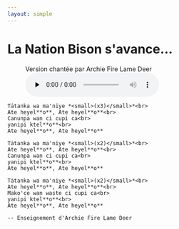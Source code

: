 ```yaml
---
layout: simple
---
```


# La Nation Bison s'avance…

<figure class="no-print">
    <figcaption>Version chantée par Archie Fire Lame Deer</figcaption>
    <audio controls preload="none" src="audio/archie_fire_lame_deer-la-nation-bison-s-avance.opus"></audio>
</figure>

```{pull-quote}
Tȧtanka wa ma'niye *<small>(x3)</small>*<br>
Ate heyel**o**, Ate heyel**o**<br>
Canunpa wan ci cupi ca<br>
yanipi ktel**o**<br>
Ate heyel**o**, Ate heyel**o**

Tȧtanka wa ma'niye *<small>(x2)</small>*<br>
Ate heyel**o**, Ate heyel**o**<br>
Canunpa wan ci cupi ca<br>
yanipi ktel**o**<br>
Ate heyel**o**, Ate heyel**o**

Tȧtanka wa ma'niye *<small>(x2)</small>*<br>
Ate heyel**o**, Ate heyel**o**<br>
Mako'ce wan waste ci cupi ca<br>
yanipi ktel**o**<br>
Ate heyel**o**, Ate heyel**o**

-- Enseignement d'Archie Fire Lame Deer
```

```{include} _note-lakota.md
```
